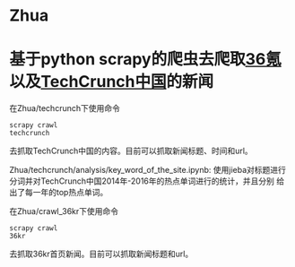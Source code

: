 # Zhua
# 基于python scrapy的爬虫去爬取[36氪](http://36kr.com/)以及[TechCrunch中国](http://techcrunch.cn/)的新闻

在Zhua/techcrunch下使用命令<pre><code>scrapy crawl techcrunch</code></pre>去抓取TechCrunch中国的内容。目前可以抓取新闻标题、时间和url。

Zhua/techcrunch/analysis/key_word_of_the_site.ipynb: 使用jieba对标题进行分词并对TechCrunch中国2014年-2016年的热点单词进行的统计，并且分别
给出了每一年的top热点单词。

在Zhua/crawl_36kr下使用命令<pre><code>scrapy crawl 36kr</code></pre>去抓取36kr首页新闻。目前可以抓取新闻标题和url。
